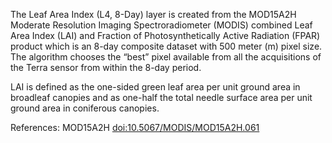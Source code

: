 The Leaf Area Index (L4, 8-Day) layer is created from the MOD15A2H Moderate Resolution Imaging Spectroradiometer (MODIS) combined Leaf Area Index (LAI) and Fraction of Photosynthetically Active Radiation (FPAR) product which is an 8-day composite dataset with 500 meter (m) pixel size. The algorithm chooses the “best” pixel available from all the acquisitions of the Terra sensor from within the 8-day period.

LAI is defined as the one-sided green leaf area per unit ground area in broadleaf canopies and as one-half the total needle surface area per unit ground area in coniferous canopies.

References: MOD15A2H [doi:10.5067/MODIS/MOD15A2H.061](https://doi.org/10.5067/MODIS/MOD15A2H.061)

